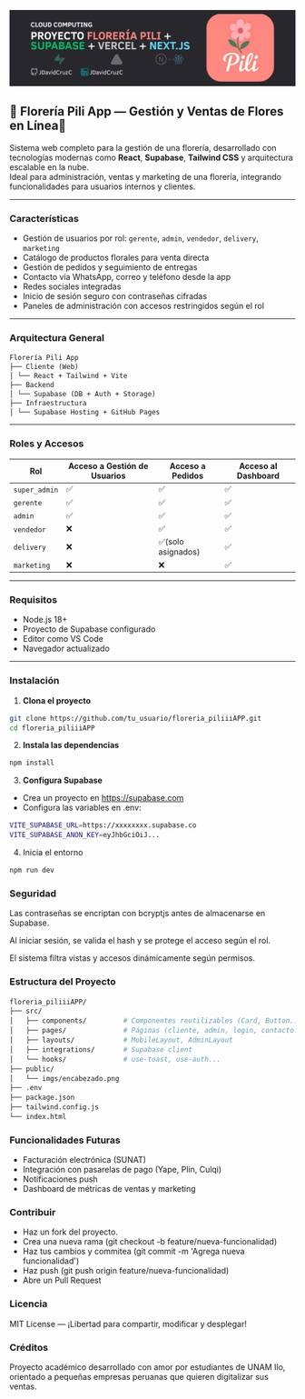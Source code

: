 ![Encabezado Florería Pili](/public/encabezado.png)

🌸 **Florería Pili App — Gestión y Ventas de Flores en Línea**🌸
-----------------------------------------------------------------

Sistema web completo para la gestión de una florería, desarrollado con tecnologías modernas como **React**, **Supabase**, **Tailwind CSS** y arquitectura escalable en la nube.  
Ideal para administración, ventas y marketing de una florería, integrando funcionalidades para usuarios internos y clientes.

---

###  Características

* Gestión de usuarios por rol: `gerente`, `admin`, `vendedor`, `delivery`, `marketing`
* Catálogo de productos florales para venta directa
* Gestión de pedidos y seguimiento de entregas
* Contacto vía WhatsApp, correo y teléfono desde la app
* Redes sociales integradas
* Inicio de sesión seguro con contraseñas cifradas
* Paneles de administración con accesos restringidos según el rol

---

### Arquitectura General
```
Florería Pili App
├── Cliente (Web)
│ └── React + Tailwind + Vite
├── Backend
│ └── Supabase (DB + Auth + Storage)
├── Infraestructura
│ └── Supabase Hosting + GitHub Pages 
```
---

### Roles y Accesos

| Rol          | Acceso a Gestión de Usuarios | Acceso a Pedidos | Acceso al Dashboard |
|--------------|------------------------------|------------------|----------------------|
| `super_admin`| ✅                            | ✅                | ✅                    |
| `gerente`    | ✅                            | ✅                | ✅                    |
| `admin`      | ✅                            | ✅                | ✅                    |
| `vendedor`   | ❌                            | ✅                | ✅                    |
| `delivery`   | ❌                            | ✅(solo asignados)| ✅                    |
| `marketing`  | ❌                            | ❌                | ✅                    |

---

### Requisitos

* Node.js 18+
* Proyecto de Supabase configurado
* Editor como VS Code
* Navegador actualizado

---

### Instalación

1. **Clona el proyecto**
```bash
git clone https://github.com/tu_usuario/floreria_piliiiAPP.git
cd floreria_piliiiAPP
```

2. **Instala las dependencias**
```bash
npm install
```

3. **Configura Supabase**
- Crea un proyecto en https://supabase.com
- Configura las variables en .env:
```bash
VITE_SUPABASE_URL=https://xxxxxxxx.supabase.co
VITE_SUPABASE_ANON_KEY=eyJhbGciOiJ...
```
4. Inicia el entorno
```bash
npm run dev
```
### Seguridad
Las contraseñas se encriptan con bcryptjs antes de almacenarse en Supabase.

Al iniciar sesión, se valida el hash y se protege el acceso según el rol.

El sistema filtra vistas y accesos dinámicamente según permisos.

### Estructura del Proyecto
```bash
floreria_piliiiAPP/
├── src/
│   ├── components/         # Componentes reutilizables (Card, Button...)
│   ├── pages/              # Páginas (cliente, admin, login, contacto...)
│   ├── layouts/            # MobileLayout, AdminLayout
│   ├── integrations/       # Supabase client
│   └── hooks/              # use-toast, use-auth...
├── public/
│   └── imgs/encabezado.png
├── .env
├── package.json
├── tailwind.config.js
└── index.html

```
### Funcionalidades Futuras
- Facturación electrónica (SUNAT)
- Integración con pasarelas de pago (Yape, Plin, Culqi)
- Notificaciones push
- Dashboard de métricas de ventas y marketing

### Contribuir
- Haz un fork del proyecto.
- Crea una nueva rama (git checkout -b feature/nueva-funcionalidad)
- Haz tus cambios y commitea (git commit -m 'Agrega nueva funcionalidad')
- Haz push (git push origin feature/nueva-funcionalidad)
- Abre un Pull Request

### Licencia
MIT License — ¡Libertad para compartir, modificar y desplegar!

### Créditos
Proyecto académico desarrollado con amor por estudiantes de UNAM Ilo, orientado a pequeñas empresas peruanas que quieren digitalizar sus ventas.
